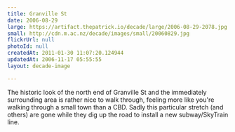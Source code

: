 ```yaml
---
title: Granville St
date: 2006-08-29
large: https://artifact.thepatrick.io/decade/large/2006-08-29-2078.jpg
small: http://cdn.m.ac.nz/decade/images/small/20060829.jpg
flickrUrl: null
photoId: null
createdAt: 2011-01-30 11:07:20.124944
updatedAt: 2006-11-17 05:55:55
layout: decade-image

---
```

The historic look of the north end of Granville St and the immediately surrounding area is rather nice to walk through, feeling more like you're walking through a small town than a CBD. Sadly this particular stretch (and others) are gone while they dig up the road to install a new subway/SkyTrain line.
